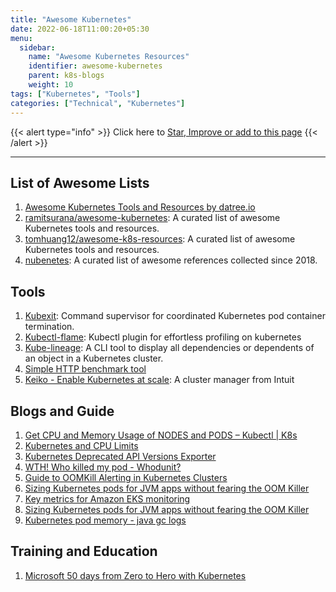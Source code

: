 ```yaml
---
title: "Awesome Kubernetes"
date: 2022-06-18T11:00:20+05:30
menu:
  sidebar:
    name: "Awesome Kubernetes Resources"
    identifier: awesome-kubernetes
    parent: k8s-blogs
    weight: 10
tags: ["Kubernetes", "Tools"]
categories: ["Technical", "Kubernetes"]
---
```


{{< alert type="info" >}}
  Click here to [Star, Improve or add to this page](https://github.com/yks0000/awesome-kubernetes)
{{< /alert >}}

---

## List of Awesome Lists


1. [Awesome Kubernetes Tools and Resources by datree.io](files/Awesome_Kubernetes_Resources.pdf)
2. [ramitsurana/awesome-kubernetes](https://ramitsurana.github.io/awesome-kubernetes/): A curated list of awesome Kubernetes tools and resources.
3. [tomhuang12/awesome-k8s-resources](https://github.com/tomhuang12/awesome-k8s-resources): A curated list of awesome Kubernetes tools and resources.
4. [nubenetes](https://nubenetes.com/): A curated list of awesome references collected since 2018.

## Tools

1. [Kubexit](https://hub.docker.com/r/karlkfi/kubexit): Command supervisor for coordinated Kubernetes pod container termination.
2. [Kubectl-flame](https://github.com/yahoo/kubectl-flame):  Kubectl plugin for effortless profiling on kubernetes
3. [Kube-lineage](https://github.com/tohjustin/kube-lineage):  A CLI tool to display all dependencies or dependents of an object in a Kubernetes cluster.
4. [Simple HTTP benchmark tool](https://github.com/wayfair-incubator/minigun)
5. [Keiko - Enable Kubernetes at scale](https://github.com/keikoproj/keiko): A cluster manager from Intuit


## Blogs and Guide

1. [Get CPU and Memory Usage of NODES and PODS – Kubectl | K8s](https://www.middlewareinventory.com/blog/cpu-memory-usage-nodes-k8s)
2. [Kubernetes and CPU Limits](https://danishpraka.sh/2022/02/20/kubernetes-and-cpu-limits.html)
3. [Kubernetes Deprecated API Versions Exporter](https://www.linkedin.com/pulse/kubernetes-deprecated-api-versions-exporter-ahmed-elbakry/?trackingId=gkEybxboR2%2BkmYyQW9L%2B7w%3D%3D)
4. [WTH! Who killed my pod - Whodunit?](https://suneeta-mall.github.io/2021/03/14/wth-who-killed-my-pod.html)
5. [Guide to OOMKill Alerting in Kubernetes Clusters](https://www.netice9.com/blog/guide-to-oomkill-alerting-in-kubernetes-clusters/)
6. [Sizing Kubernetes pods for JVM apps without fearing the OOM Killer](https://srvaroa.github.io/jvm/kubernetes/memory/docker/oomkiller/2019/05/29/k8s-and-java.html)
7. [Key metrics for Amazon EKS monitoring](https://www.datadoghq.com/blog/eks-cluster-metrics/)
8. [Sizing Kubernetes pods for JVM apps without fearing the OOM Killer](https://srvaroa.github.io/jvm/kubernetes/memory/docker/oomkiller/2019/05/29/k8s-and-java.html)
9. [Kubernetes pod memory - java gc logs](https://stackoverflow.com/questions/61506136/kubernetes-pod-memory-java-gc-logs/61512521#61512521)

## Training and Education

1. [Microsoft 50 days from Zero to Hero with Kubernetes](files/Microsoft_Kubernetes_Learning_Path_Version_2.0.pdf)

